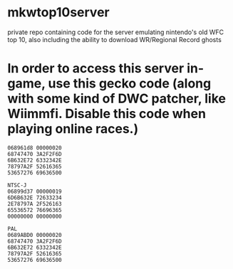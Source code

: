 # mkwtop10server
private repo containing code for the server emulating nintendo's old WFC top 10, also including the ability to download WR/Regional Record ghosts



# In order to access this server in-game, use this gecko code (along with some kind of DWC patcher, like Wiimmfi. Disable this code when playing online races.)
```NTSC-U
068961d8 00000020
68747470 3A2F2F6D
6B632E72 6332342E
78797A2F 52616365
53657276 69636500

NTSC-J
06899d37 00000019
6D6B632E 72633234
2E78797A 2F526163
65536572 76696365
00000000 00000000

PAL
0689ABD0 00000020
68747470 3A2F2F6D
6B632E72 6332342E
78797A2F 52616365
53657276 69636500
```

